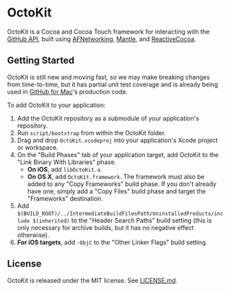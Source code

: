 # OctoKit

OctoKit is a Cocoa and Cocoa Touch framework for interacting with the [GitHub
API](http://developer.github.com), built using
[AFNetworking](https://github.com/AFNetworking/AFNetworking),
[Mantle](https://github.com/github/Mantle), and
[ReactiveCocoa](https://github.com/ReactiveCocoa/ReactiveCocoa).

## Getting Started

OctoKit is still new and moving fast, so we may make breaking changes from
time-to-time, but it has partial unit test coverage and is already being used
in [GitHub for Mac](http://mac.github.com)'s production code.

To add OctoKit to your application:

 1. Add the OctoKit repository as a submodule of your application's
    repository.
 1. Run `script/bootstrap` from within the OctoKit folder.
 1. Drag and drop `OctoKit.xcodeproj` into your application's Xcode project or
    workspace.
 1. On the "Build Phases" tab of your application target, add OctoKit to the "Link
    Binary With Libraries" phase.
    * **On iOS**, add `libOctoKit.a`.
    * **On OS X**, add `OctoKit.framework`. The framework must also be added to any
      "Copy Frameworks" build phase. If you don't already have one, simply add
      a "Copy Files" build phase and target the "Frameworks" destination.
 1. Add `$(BUILD_ROOT)/../IntermediateBuildFilesPath/UninstalledProducts/include
    $(inherited)` to the "Header Search Paths" build setting (this is only
    necessary for archive builds, but it has no negative effect otherwise).
 1. **For iOS targets**, add `-ObjC` to the "Other Linker Flags" build setting.

## License

OctoKit is released under the MIT license. See
[LICENSE.md](https://github.com/Octokit/octokit.objc/blob/master/LICENSE.md).
